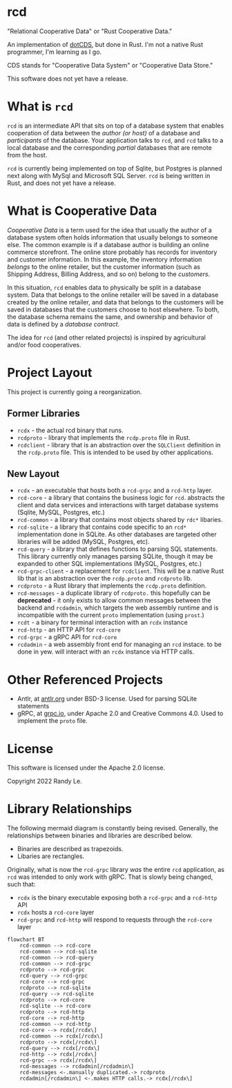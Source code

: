 # rcd
"Relational Cooperative Data" or "Rust Cooperative Data."

An implementation of [dotCDS](https://github.com/dynamoRando/dotCDS), but done in Rust. I'm not a native Rust programmer, I'm learning as I go. 

CDS stands for "Cooperative Data System" or "Cooperative Data Store."

This software does not yet have a release.

# What is `rcd`
`rcd` is an intermediate API that sits on top of a database system that enables cooperation of data between the _author (or host)_ of a database and _participants_ of the database. Your application talks to `rcd`, and `rcd` talks to a local database and the corresponding _partial_ databases that are remote from the host.

`rcd` is currently being implemented on top of Sqlite, but Postgres is planned next along with MySql and Microsoft SQL Server. `rcd` is being written in Rust, and does not yet have a release.

# What is Cooperative Data
_Cooperative Data_ is a term used for the idea that usually the author of a database system often holds information that usually belongs to someone else. The common example is if a database author is building an online commerce storefront. The online store probably has records for inventory and customer information. In this example, the inventory information _belongs_ to the online retailer, but the customer information (such as Shipping Address, Billing Address, and so on) belong to the _customers_.

In this situation, `rcd` enables data to physically be split in a database system. Data that belongs to the online retailer will be saved in a database created by the online retailer, and data that belongs to the customers will be saved in databases that the customers choose to host elsewhere. To both, the database schema remains the same, and ownership and behavior of data is defined by a _database contract_.

The idea for `rcd` (and other related projects) is inspired by agricultural and/or food cooperatives.

# Project Layout

This project is currently going a reorganization.

## Former Libraries
- `rcdx` - the actual rcd binary that runs.
- `rcdproto` - library that implements the `rcdp.proto` file in Rust.
- `rcdclient` - library that is an abstraction over the `SQLClient` definition in the `rcdp.proto` file. This is intended to be used by other applications.

## New Layout
- `rcdx` - an executable that hosts both a `rcd-grpc` and a `rcd-http` layer.
- `rcd-core` - a library that contains the business logic for `rcd`. abstracts the client and data services and interactions with target database systems (Sqlite, MySQL, Postgres, etc.)
- `rcd-common` - a library that contains most objects shared by `rdc*` libaries.
- `rcd-sqlite` - a library that contains code specific to an `rcd*` implementation done in SQLite. As other databases are targeted other libraries will be added (MySQL, Postgres, etc).
- `rcd-query` - a library that defines functions to parsing SQL statements. This library currently only manages parsing SQLite, though it may be expanded to other SQL implementations (MySQL, Postgres, etc.)
- `rcd-grpc-client` - a replacement for `rcdclient`. This will be a native Rust lib that is an abstraction over the `rcdp.proto` and `rcdproto` lib.
- `rcdproto` - a Rust library that implements the `rcdp.proto` definition.
- `rcd-messages` - a duplicate library of `rcdproto.` this hopefully can be __deprecated__ - it only exists to allow common messages between the backend and `rcdadmin`, which targets the web assembly runtime and is incompatible with the current `proto` implementation (using `prost`.)
- `rcdt` - a binary for terminal interaction with an `rcdx` instance
- `rcd-http` - an HTTP API for `rcd-core`
- `rcd-grpc` - a gRPC API for `rcd-core`
- `rcdadmin` - a web assembly front end for managing an `rcd` instace. to be done in yew. will interact with an `rcdx` instance via HTTP calls.

# Other Referenced Projects
- Antlr, at [antlr.org](https://www.antlr.org/license.html) under BSD-3 license. Used for parsing SQLite statements
- gRPC, at [grpc.io](https://grpc.io/), under Apache 2.0 and Creative Commons 4.0. Used to implement the `proto` file.

# License
This software is licensed under the Apache 2.0 license. 

Copyright 2022 Randy Le.

# Library Relationships

The following mermaid diagram is constantly being revised. Generally, the relationships between binaries and libraries are described below.

- Binaries are described as trapezoids.
- Libaries are rectangles.

Originally, what is now the `rcd-grpc` library _was_ the entire `rcd` application, as `rcd` was intended to only work with gRPC. That is slowly being changed, such that:

- `rcdx` is the binary executable exposing both a `rcd-grpc` and a `rcd-http` API
- `rcdx` hosts a `rcd-core` layer
- `rcd-grpc` and `rcd-http` will respond to requests through the `rcd-core` layer

```mermaid
flowchart BT
    rcd-common --> rcd-core
    rcd-common --> rcd-sqlite
    rcd-common --> rcd-query
    rcd-common --> rcd-grpc
    rcdproto --> rcd-grpc
    rcd-query --> rcd-grpc
    rcd-core --> rcd-grpc
    rcdproto --> rcd-sqlite
    rcd-query --> rcd-sqlite
    rcdproto --> rcd-core
    rcd-sqlite --> rcd-core
    rcdproto --> rcd-http
    rcd-core --> rcd-http
    rcd-common --> rcd-http
    rcd-core --> rcdx[/rcdx\]
    rcd-common --> rcdx[/rcdx\]
    rcdproto --> rcdx[/rcdx\]
    rcd-query --> rcdx[/rcdx\]
    rcd-http --> rcdx[/rcdx\]
    rcd-grpc --> rcdx[/rcdx\]
    rcd-messages --> rcdadmin[/rcdadmin\]
    rcd-messages <-.manually duplicated.-> rcdproto
    rcdadmin[/rcdadmin\] <-.makes HTTP calls.-> rcdx[/rcdx\]
```
